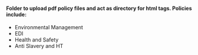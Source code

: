 #### Folder to upload pdf policy files and act as directory for html tags. Policies include:

* Environmental Management
* EDI
* Health and Safety
* Anti Slavery and HT
